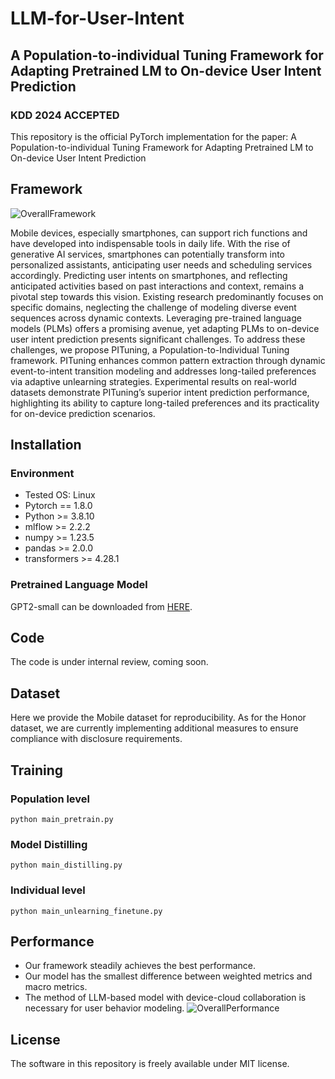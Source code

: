 # LLM-for-User-Intent
## A Population-to-individual Tuning Framework for Adapting Pretrained LM to On-device User Intent Prediction
### KDD 2024 ACCEPTED
This repository is the official PyTorch implementation for the paper: A Population-to-individual Tuning Framework for Adapting Pretrained LM to On-device User Intent Prediction
## Framework
![OverallFramework]([https://github.com/zhazhahui7//LLM-for-User-Intent/blob/main/Figs/Framework.png](https://github.com/zhazhahui7//LLM-for-User-Intent/blob/main/Figs/Framework.png) "Overall framework")


Mobile devices, especially smartphones, can support rich functions and have developed into indispensable tools in daily life. With the rise of generative AI services, smartphones can potentially transform into personalized assistants, anticipating user needs and scheduling services accordingly. Predicting user intents on smartphones, and reflecting anticipated activities based on past interactions and context, remains a pivotal step towards this vision. Existing research predominantly focuses on specific domains, neglecting the challenge of modeling diverse event sequences across dynamic contexts. Leveraging pre-trained language models (PLMs) offers a promising avenue, yet adapting PLMs to on-device user intent prediction presents significant challenges. To address these challenges, we propose PITuning, a Population-to-Individual Tuning framework. PITuning enhances common pattern extraction through dynamic event-to-intent transition modeling and addresses long-tailed preferences via adaptive unlearning strategies. Experimental results on real-world datasets demonstrate PITuning’s superior intent prediction performance, highlighting its ability to capture long-tailed preferences and its practicality for on-device prediction scenarios.

## Installation
### Environment
- Tested OS: Linux
- Pytorch == 1.8.0
- Python  >= 3.8.10
- mlflow >= 2.2.2
- numpy >= 1.23.5
- pandas >= 2.0.0
- transformers >= 4.28.1

### Pretrained Language Model
GPT2-small can be downloaded from [HERE](https://huggingface.co/openai-community/gpt2).

## Code
The code is under internal review, coming soon.

## Dataset
Here we provide the Mobile dataset for reproducibility. As for the Honor dataset, we are currently implementing additional measures to ensure compliance with disclosure requirements. 

## Training
### Population level
 `python main_pretrain.py`
 ### Model Distilling
 `python main_distilling.py`
 ### Individual level
 `python main_unlearning_finetune.py`

## Performance
- Our framework steadily achieves the best performance.
- Our model has the smallest difference between weighted metrics and macro metrics.
- The method of LLM-based model with device-cloud collaboration is necessary for user behavior modeling.
![OverallPerformance](https://github.com/zhazhahui7//LLM-for-User-Intent/blob/main/Figs/overall_performance.png "Overall performance")

## License
The software in this repository is freely available under MIT license.

